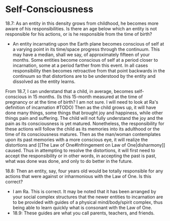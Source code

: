 # Self-Consciousness
18.7: As an entity in this density grows from childhood, he becomes more aware of his responsibilities. Is there an age below which an entity is not responsible for his actions, or is he responsible from the time of birth?
- An entity incarnating upon the Earth plane becomes conscious of self at a varying point in its time/space progress through the continuum. This may have a median, shall we say, of approximately fifteen of your months. Some entities become conscious of self at a period closer to incarnation, some at a period farther from this event. In all cases responsibility then becomes retroactive from that point backwards in the continuum so that distortions are to be understood by the entity and dissolved as the entity learns.

From 18.7, I can understand that a child, in average, becomes self-conscious in 15 months. (Is this 15-month measured at the time of pregnancy or at the time of birth? I am not sure.  I will need to look at Ra's definition of incarnation #TODO) Then as the child grows up, it will have done many things, some things that brought joy and happiness, while other things pain and suffering. The child will not fully understand the joy and the pain as its consciousness is yet matured. Nonetheless, the responsibility for these actions will follow the child as its memories into its adulthood or the time of its consciousness matures. Then as the man/woman contemplates upon its past memories with a more conscious eye, it will realize the distortions and [[The Law of One#Infringement on Law of One|disharmony]] caused. Thus in attempting to resolve the distortions, it will first need to accept the responsibility or in other words, in accepting the past is past, what was done was done, and only to do better in the future.

18.8: Then an entity, say, four years old would be totally responsible for any actions that were against or inharmonious with the Law of One. Is this correct?
- I am Ra. This is correct. It may be noted that it has been arranged by your social complex structures that the newer entities to incarnation are to be provided with guides of a physical mind/body/spirit complex, thus being able to learn quickly what is consonant with the Law of One.
- 18.9: These guides are what you call parents, teachers, and friends.

